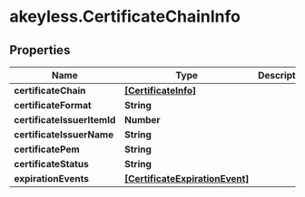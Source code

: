 # akeyless.CertificateChainInfo

## Properties

Name | Type | Description | Notes
------------ | ------------- | ------------- | -------------
**certificateChain** | [**[CertificateInfo]**](CertificateInfo.md) |  | [optional] 
**certificateFormat** | **String** |  | [optional] 
**certificateIssuerItemId** | **Number** |  | [optional] 
**certificateIssuerName** | **String** |  | [optional] 
**certificatePem** | **String** |  | [optional] 
**certificateStatus** | **String** |  | [optional] 
**expirationEvents** | [**[CertificateExpirationEvent]**](CertificateExpirationEvent.md) |  | [optional] 


